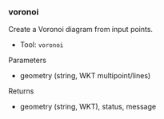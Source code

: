 ### voronoi

Create a Voronoi diagram from input points.

- Tool: `voronoi`

Parameters

- geometry (string, WKT multipoint/lines)

Returns

- geometry (string, WKT), status, message
